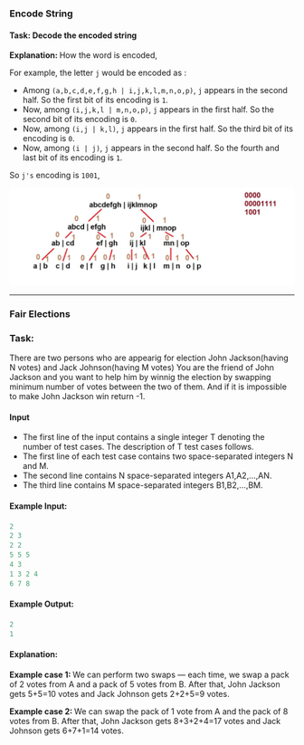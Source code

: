 ### Encode String

#### Task: Decode the encoded string

<b>Explanation: </b>How the word is encoded,

For example, the letter ```j``` would be encoded as :

- Among ```(a,b,c,d,e,f,g,h | i,j,k,l,m,n,o,p)```, ```j``` appears in the second half. So the first bit of its encoding is ```1```.
- Now, among ```(i,j,k,l | m,n,o,p)```, ```j``` appears in the first half. So the second bit of its encoding is ```0```.
- Now, among ```(i,j | k,l)```, ```j``` appears in the first half. So the third bit of its encoding is ```0```.
- Now, among ```(i | j)```, ```j``` appears in the second half. So the fourth and last bit of its encoding is ```1```.

So ```j's``` encoding is ```1001```,

![alt text](Explanation.JPG)

___

### Fair Elections

### Task: 
There are two persons who are appearig for election John Jackson(having N votes) and Jack Johnson(having M votes)
You are the friend of John Jackson and you want to help him by winnig the election by swapping minimum number of votes between the two of them.
And if it is impossible to make John Jackson win return -1.

#### Input
- The first line of the input contains a single integer T denoting the number of test cases. The description of T test cases follows.
- The first line of each test case contains two space-separated integers N and M.
- The second line contains N space-separated integers A1,A2,…,AN.
- The third line contains M space-separated integers B1,B2,…,BM.

#### Example Input:
```python
2
2 3
2 2
5 5 5
4 3
1 3 2 4
6 7 8
```
#### Example Output:
```python
2
1
```

#### Explanation:
<b>Example case 1: </b>We can perform two swaps ― each time, we swap a pack of 2 votes from A and a pack of 5 votes from B. After that, John Jackson gets 5+5=10 votes and Jack Johnson gets 2+2+5=9 votes.

<b>Example case 2: </b>We can swap the pack of 1 vote from A and the pack of 8 votes from B. After that, John Jackson gets 8+3+2+4=17 votes and Jack Johnson gets 6+7+1=14 votes.